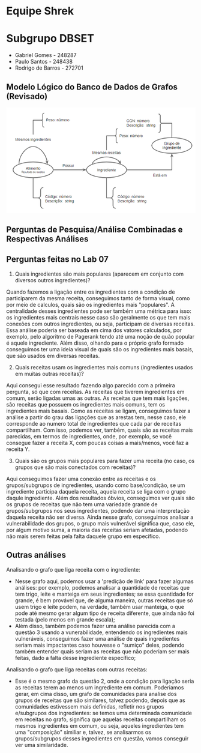 # Equipe Shrek

# Subgrupo DBSET

- Gabriel Gomes - 248287
- Paulo Santos - 248438
- Rodrigo de Barros - 272701

## Modelo Lógico do Banco de Dados de Grafos (Revisado)

<img src="./images/model_logico_alterado.png" width="800px" height="auto">

## Perguntas de Pesquisa/Análise Combinadas e Respectivas Análises

## Perguntas feitas no Lab 07

1) Quais ingredientes são mais populares (aparecem em conjunto com diversos outros ingredientes)?
   
Quando fazemos a ligação entre os ingredientes com a condição de participarem da mesma receita, conseguimos tanto de forma visual, como por meio de calculos, quais são os ingredientes mais "populares". A centralidade desses ingredientes pode ser também uma métrica para isso: os ingredientes mais centrais nesse caso são geralmente os que tem mais conexões com outros ingredientes, ou seja, participam de diversas receitas. Essa análise poderia ser baseada em cima dos vatores calculados, por exemplo, pelo algoritmo de Pagerank tendo até uma noção de quão popular é aquele ingrediente. Além disso, olhando para o próprio grafo formado conseguimos ter uma ideia visual de quais são os ingredientes mais basais, que são usados em diversas receitas.


2) Quais receitas usam os ingredientes mais comuns (ingredientes usados em muitas outras receitas)?

Aqui consegui esse resultado fazendo algo parecido com a primeira pergunta, só que com receitas. As receitas que tiverem ingredientes em comum, serão ligadas umas as outras. As receitas que tem mais ligações, são receitas que possuem os ingredientes mais comuns, tem os ingredientes mais basais. Como as receitas se ligam, conseguimos fazer a análise a partir do grau das ligações que as arestas tem, nesse caso, ele corresponde ao numero total de ingredientes que cada par de receitas compartilham. Com isso, podemos ver, também, quais são as receitas mais parecidas, em termos de ingredientes, onde, por exemplo, se você consegue fazer a receita X, com poucas coisas a mais/menos, você faz a receita Y.


3) Quais são os grupos mais populares para fazer uma receita (no caso, os grupos que são mais conectados com receitas)?

Aqui conseguimos fazer uma conexão entre as receitas e os grupos/subgrupos de ingredientes, usando como base/condição, se um ingrediente participa daquela receita, aquela receita se liga com o grupo daqule ingrediente. Além dos resultados óbvios, conseguimos ver quais são os grupos de receitas que não tem uma variedade grande de grupos/subgrupos nos seus ingredientes, podendo dar uma interpretação daquela receita não ser diversa. Ainda nesse grafo, conseguimos analisar a vulnerabilidade dos grupos, o grupo mais vulnerável significa que, caso ele, por algum motivo suma, a maioria das receitas seriam afetadas, podendo não mais serem feitas pela falta daquele grupo em específico.


## Outras análises
 
Analisando o grafo que liga receita com o ingrediente:

- Nesse grafo aqui, podemos usar a 'predição de link' para fazer algumas análises: por exemplo, podemos analisar a quantidade de receitas que tem trigo, leite e manteiga em seus ingredientes; se essa quantidade for grande, é bem provável que, de alguma maneira, outras receitas que só usem trigo e leite  podem, na verdade, também usar manteiga, o que pode até mesmo gerar algum tipo de receita diferente, que ainda não foi testada (pelo menos em grande escala);
- Além disso, também podemos fazer uma análise parecida com a questão 3 usando a vunerabilidade, entendendo os ingredientes mais vulneráveis, conseguimos fazer uma análise de quais ingredientes seriam mais impactantes caso houvesse o "sumiço" deles, podendo também entender quais seriam as receitas que não poderiam ser mais feitas, dado a falta desse ingrediente específico;

Analisando o grafo que liga receitas com outras receitas:

- Esse é o mesmo grafo da questão 2, onde a condição para ligação seria as receitas terem ao menos um ingrediente em comum. Poderiamos gerar, em cima disso, um grafo de comunidades para analise dos grupos de receitas que são similares, talvez podendo, depois que as comunidades estivessem mais definidas, refletir nos grupos e/subgrupos dos ingredientes: se temos uma determinada comunidade em receitas no grafo, significa que aquelas receitas compartilham os mesmos ingredientes em comum, ou seja, aqueles ingredientes tem uma "composição" similiar e, talvez, se analisarmos os grupos/subgrupos desses ingredientes em questão, vamos conseguir ver uma similaridade.




